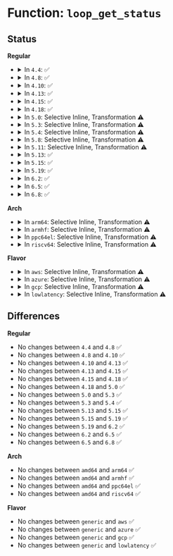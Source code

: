 # Function: <code>loop_get_status</code>

## Status
<b>Regular</b>
<ul>
<li>
<details>
<summary>In <code>4.4</code>: ✅</summary>

```c
int loop_get_status(struct loop_device *lo, struct loop_info64 *info);
```

**Collision:** Unique Static

**Inline:** No

**Transformation:** False

**Instances:**

```
In drivers/block/loop.c (ffffffff8156e850)
Location: drivers/block/loop.c:1223
Inline: False
Direct callers:
  - drivers/block/loop.c:loop_get_status_compat
  - drivers/block/loop.c:loop_get_status_old
  - drivers/block/loop.c:loop_get_status64
```
**Symbols:**

```
ffffffff8156e850-ffffffff8156ea5a: loop_get_status (STB_LOCAL)
```
</details>
</li>
<li>
<details>
<summary>In <code>4.8</code>: ✅</summary>

```c
int loop_get_status(struct loop_device *lo, struct loop_info64 *info);
```

**Collision:** Unique Static

**Inline:** No

**Transformation:** False

**Instances:**

```
In drivers/block/loop.c (ffffffff815c4140)
Location: drivers/block/loop.c:1218
Inline: False
Direct callers:
  - drivers/block/loop.c:loop_get_status_compat
  - drivers/block/loop.c:loop_get_status64
  - drivers/block/loop.c:loop_get_status_old
```
**Symbols:**

```
ffffffff815c4140-ffffffff815c4357: loop_get_status (STB_LOCAL)
```
</details>
</li>
<li>
<details>
<summary>In <code>4.10</code>: ✅</summary>

```c
int loop_get_status(struct loop_device *lo, struct loop_info64 *info);
```

**Collision:** Unique Static

**Inline:** No

**Transformation:** False

**Instances:**

```
In drivers/block/loop.c (ffffffff815f2890)
Location: drivers/block/loop.c:1189
Inline: False
Direct callers:
  - drivers/block/loop.c:loop_get_status_compat
  - drivers/block/loop.c:loop_get_status64
  - drivers/block/loop.c:loop_get_status_old
```
**Symbols:**

```
ffffffff815f2890-ffffffff815f2aa7: loop_get_status (STB_LOCAL)
```
</details>
</li>
<li>
<details>
<summary>In <code>4.13</code>: ✅</summary>

```c
int loop_get_status(struct loop_device *lo, struct loop_info64 *info);
```

**Collision:** Unique Static

**Inline:** No

**Transformation:** False

**Instances:**

```
In drivers/block/loop.c (ffffffff81606ac0)
Location: drivers/block/loop.c:1233
Inline: False
Direct callers:
  - drivers/block/loop.c:loop_get_status_compat
  - drivers/block/loop.c:loop_get_status64
  - drivers/block/loop.c:loop_get_status_old
```
**Symbols:**

```
ffffffff81606ac0-ffffffff81606cdb: loop_get_status (STB_LOCAL)
```
</details>
</li>
<li>
<details>
<summary>In <code>4.15</code>: ✅</summary>

```c
int loop_get_status(struct loop_device *lo, struct loop_info64 *info);
```

**Collision:** Unique Static

**Inline:** No

**Transformation:** False

**Instances:**

```
In drivers/block/loop.c (ffffffff8166eee0)
Location: drivers/block/loop.c:1221
Inline: False
Direct callers:
  - drivers/block/loop.c:loop_get_status_compat
  - drivers/block/loop.c:loop_get_status64
  - drivers/block/loop.c:loop_get_status_old
```
**Symbols:**

```
ffffffff8166eee0-ffffffff8166f0fb: loop_get_status (STB_LOCAL)
```
</details>
</li>
<li>
<details>
<summary>In <code>4.18</code>: ✅</summary>

```c
int loop_get_status(struct loop_device *lo, struct loop_info64 *info);
```

**Collision:** Unique Static

**Inline:** No

**Transformation:** False

**Instances:**

```
In drivers/block/loop.c (ffffffff816aa9d0)
Location: drivers/block/loop.c:1261
Inline: False
Direct callers:
  - drivers/block/loop.c:loop_get_status_compat
  - drivers/block/loop.c:loop_get_status64
  - drivers/block/loop.c:loop_get_status_old
```
**Symbols:**

```
ffffffff816aa9d0-ffffffff816aabf4: loop_get_status (STB_LOCAL)
```
</details>
</li>
<li>
<details>
<summary>In <code>5.0</code>: Selective Inline, Transformation ⚠️</summary>

```c
int loop_get_status(struct loop_device *lo, struct loop_info64 *info);
```

**Collision:** Unique Static

**Inline:** Selective

**Transformation:** True

**Instances:**

```
In drivers/block/loop.c (ffffffff816cc070)
Location: drivers/block/loop.c:1341
Inline: True
Direct callers:
  - drivers/block/loop.c:loop_get_status_compat
  - drivers/block/loop.c:loop_get_status64
  - drivers/block/loop.c:loop_get_status_old
```
**Symbols:**

```
ffffffff816cc070-ffffffff816cc29a: loop_get_status.part.27 (STB_LOCAL)
ffffffff816cc2a0-ffffffff816cc2ee: loop_get_status (STB_LOCAL)
```
</details>
</li>
<li>
<details>
<summary>In <code>5.3</code>: Selective Inline, Transformation ⚠️</summary>

```c
int loop_get_status(struct loop_device *lo, struct loop_info64 *info);
```

**Collision:** Unique Static

**Inline:** Selective

**Transformation:** True

**Instances:**

```
In drivers/block/loop.c (ffffffff81707670)
Location: drivers/block/loop.c:1392
Inline: True
Direct callers:
  - drivers/block/loop.c:loop_get_status_compat
  - drivers/block/loop.c:loop_get_status64
  - drivers/block/loop.c:loop_get_status_old
```
**Symbols:**

```
ffffffff81707670-ffffffff817078be: loop_get_status.part.0 (STB_LOCAL)
ffffffff817078c0-ffffffff81707912: loop_get_status (STB_LOCAL)
```
</details>
</li>
<li>
<details>
<summary>In <code>5.4</code>: Selective Inline, Transformation ⚠️</summary>

```c
int loop_get_status(struct loop_device *lo, struct loop_info64 *info);
```

**Collision:** Unique Static

**Inline:** Selective

**Transformation:** True

**Instances:**

```
In drivers/block/loop.c (ffffffff8172b8c0)
Location: drivers/block/loop.c:1412
Inline: True
Direct callers:
  - drivers/block/loop.c:loop_get_status_compat
  - drivers/block/loop.c:loop_get_status64
  - drivers/block/loop.c:loop_get_status_old
```
**Symbols:**

```
ffffffff8172b8c0-ffffffff8172bb0e: loop_get_status.part.0 (STB_LOCAL)
ffffffff8172bb10-ffffffff8172bb62: loop_get_status (STB_LOCAL)
```
</details>
</li>
<li>
<details>
<summary>In <code>5.8</code>: Selective Inline, Transformation ⚠️</summary>

**Collision:** Unique Static

**Inline:** Selective

**Transformation:** True

**Instances:**

```
In drivers/block/loop.c (ffffffff817e8515)
Location: drivers/block/loop.c:1484
Inline: True
Inline callers:
  - drivers/block/loop.c:loop_get_status_compat
  - drivers/block/loop.c:lo_ioctl
  - drivers/block/loop.c:loop_get_status_old
Direct callers:
  - drivers/block/loop.c:loop_get_status_compat
  - drivers/block/loop.c:lo_ioctl
  - drivers/block/loop.c:loop_get_status_old
```
**Symbols:**

```
ffffffff817e7640-ffffffff817e786d: loop_get_status.part.0 (STB_LOCAL)
```
</details>
</li>
<li>
<details>
<summary>In <code>5.11</code>: Selective Inline, Transformation ⚠️</summary>

**Collision:** Unique Static

**Inline:** Selective

**Transformation:** True

**Instances:**

```
In drivers/block/loop.c (ffffffff817fd945)
Location: drivers/block/loop.c:1475
Inline: True
Inline callers:
  - drivers/block/loop.c:loop_get_status_compat
  - drivers/block/loop.c:lo_ioctl
  - drivers/block/loop.c:loop_get_status_old
Direct callers:
  - drivers/block/loop.c:loop_get_status_compat
  - drivers/block/loop.c:lo_ioctl
  - drivers/block/loop.c:loop_get_status_old
```
**Symbols:**

```
ffffffff817fc270-ffffffff817fc49d: loop_get_status.part.0 (STB_LOCAL)
```
</details>
</li>
<li>
<details>
<summary>In <code>5.13</code>: ✅</summary>

```c
int loop_get_status(struct loop_device *lo, struct loop_info64 *info);
```

**Collision:** Unique Static

**Inline:** No

**Transformation:** False

**Instances:**

```
In drivers/block/loop.c (ffffffff817e05e0)
Location: drivers/block/loop.c:1492
Inline: False
Direct callers:
  - drivers/block/loop.c:loop_get_status_compat
  - drivers/block/loop.c:lo_ioctl
  - drivers/block/loop.c:loop_get_status_old
```
**Symbols:**

```
ffffffff817e05e0-ffffffff817e0846: loop_get_status (STB_LOCAL)
```
</details>
</li>
<li>
<details>
<summary>In <code>5.15</code>: ✅</summary>

```c
int loop_get_status(struct loop_device *lo, struct loop_info64 *info);
```

**Collision:** Unique Static

**Inline:** No

**Transformation:** False

**Instances:**

```
In drivers/block/loop.c (ffffffff8186c400)
Location: drivers/block/loop.c:1629
Inline: False
Direct callers:
  - drivers/block/loop.c:loop_get_status_compat
  - drivers/block/loop.c:lo_ioctl
  - drivers/block/loop.c:loop_get_status_old
```
**Symbols:**

```
ffffffff8186c400-ffffffff8186c666: loop_get_status (STB_LOCAL)
```
</details>
</li>
<li>
<details>
<summary>In <code>5.19</code>: ✅</summary>

```c
int loop_get_status(struct loop_device *lo, struct loop_info64 *info);
```

**Collision:** Unique Static

**Inline:** No

**Transformation:** False

**Instances:**

```
In drivers/block/loop.c (ffffffff819b5000)
Location: drivers/block/loop.c:1328
Inline: False
Direct callers:
  - drivers/block/loop.c:loop_get_status_compat
  - drivers/block/loop.c:lo_ioctl
  - drivers/block/loop.c:loop_get_status_old
```
**Symbols:**

```
ffffffff819b5000-ffffffff819b51da: loop_get_status (STB_LOCAL)
```
</details>
</li>
<li>
<details>
<summary>In <code>6.2</code>: ✅</summary>

```c
int loop_get_status(struct loop_device *lo, struct loop_info64 *info);
```

**Collision:** Unique Static

**Inline:** No

**Transformation:** False

**Instances:**

```
In drivers/block/loop.c (ffffffff81b2a400)
Location: drivers/block/loop.c:1328
Inline: False
Direct callers:
  - drivers/block/loop.c:loop_get_status_compat
  - drivers/block/loop.c:lo_ioctl
  - drivers/block/loop.c:loop_get_status_old
```
**Symbols:**

```
ffffffff81b2a400-ffffffff81b2a5da: loop_get_status (STB_LOCAL)
```
</details>
</li>
<li>
<details>
<summary>In <code>6.5</code>: ✅</summary>

```c
int loop_get_status(struct loop_device *lo, struct loop_info64 *info);
```

**Collision:** Unique Static

**Inline:** No

**Transformation:** False

**Instances:**

```
In drivers/block/loop.c (ffffffff81b7a7e0)
Location: drivers/block/loop.c:1328
Inline: False
Direct callers:
  - drivers/block/loop.c:loop_get_status_compat
  - drivers/block/loop.c:lo_ioctl
  - drivers/block/loop.c:loop_get_status_old
```
**Symbols:**

```
ffffffff81b7a7e0-ffffffff81b7a9c0: loop_get_status (STB_LOCAL)
```
</details>
</li>
<li>
<details>
<summary>In <code>6.8</code>: ✅</summary>

```c
int loop_get_status(struct loop_device *lo, struct loop_info64 *info);
```

**Collision:** Unique Static

**Inline:** No

**Transformation:** False

**Instances:**

```
In drivers/block/loop.c (ffffffff81bce5b0)
Location: drivers/block/loop.c:1322
Inline: False
Direct callers:
  - drivers/block/loop.c:loop_get_status_compat
  - drivers/block/loop.c:lo_ioctl
  - drivers/block/loop.c:loop_get_status_old
```
**Symbols:**

```
ffffffff81bce5b0-ffffffff81bce790: loop_get_status (STB_LOCAL)
```
</details>
</li>
</ul>
<b>Arch</b>
<ul>
<li>
<details>
<summary>In <code>arm64</code>: Selective Inline, Transformation ⚠️</summary>

```c
int loop_get_status(struct loop_device *lo, struct loop_info64 *info);
```

**Collision:** Unique Static

**Inline:** Selective

**Transformation:** True

**Instances:**

```
In drivers/block/loop.c (ffff800010921db0)
Location: drivers/block/loop.c:1412
Inline: True
Direct callers:
  - drivers/block/loop.c:loop_get_status_compat
  - drivers/block/loop.c:loop_get_status64
  - drivers/block/loop.c:loop_get_status_old
```
**Symbols:**

```
ffff800010921db0-ffff800010921f54: loop_get_status.part.0 (STB_LOCAL)
ffff800010921f58-ffff800010921fc8: loop_get_status (STB_LOCAL)
```
</details>
</li>
<li>
<details>
<summary>In <code>armhf</code>: Selective Inline, Transformation ⚠️</summary>

```c
int loop_get_status(struct loop_device *lo, struct loop_info64 *info);
```

**Collision:** Unique Static

**Inline:** Selective

**Transformation:** True

**Instances:**

```
In drivers/block/loop.c (c0a07600)
Location: drivers/block/loop.c:1412
Inline: True
Direct callers:
  - drivers/block/loop.c:loop_get_status64
  - drivers/block/loop.c:loop_get_status_old
```
**Symbols:**

```
c0a07600-c0a077d0: loop_get_status.part.0 (STB_LOCAL)
c0a077d0-c0a0782c: loop_get_status (STB_LOCAL)
```
</details>
</li>
<li>
<details>
<summary>In <code>ppc64el</code>: Selective Inline, Transformation ⚠️</summary>

```c
int loop_get_status(struct loop_device *lo, struct loop_info64 *info);
```

**Collision:** Unique Static

**Inline:** Selective

**Transformation:** True

**Instances:**

```
In drivers/block/loop.c (c0000000009c6b80)
Location: drivers/block/loop.c:1412
Inline: True
Direct callers:
  - drivers/block/loop.c:loop_get_status_compat
  - drivers/block/loop.c:loop_get_status64
  - drivers/block/loop.c:loop_get_status_old
```
**Symbols:**

```
c0000000009c6b80-c0000000009c6da8: loop_get_status.part.0 (STB_LOCAL)
c0000000009c6db0-c0000000009c6e58: loop_get_status (STB_LOCAL)
```
</details>
</li>
<li>
<details>
<summary>In <code>riscv64</code>: Selective Inline, Transformation ⚠️</summary>

```c
int loop_get_status(struct loop_device *lo, struct loop_info64 *info);
```

**Collision:** Unique Static

**Inline:** Selective

**Transformation:** True

**Instances:**

```
In drivers/block/loop.c (ffffffe0005a086e)
Location: drivers/block/loop.c:1412
Inline: True
Direct callers:
  - drivers/block/loop.c:loop_get_status64
  - drivers/block/loop.c:loop_get_status_old
```
**Symbols:**

```
ffffffe0005a086e-ffffffe0005a09c0: loop_get_status.part.0 (STB_LOCAL)
ffffffe0005a09c0-ffffffe0005a0a22: loop_get_status (STB_LOCAL)
```
</details>
</li>
</ul>
<b>Flavor</b>
<ul>
<li>
<details>
<summary>In <code>aws</code>: Selective Inline, Transformation ⚠️</summary>

```c
int loop_get_status(struct loop_device *lo, struct loop_info64 *info);
```

**Collision:** Unique Static

**Inline:** Selective

**Transformation:** True

**Instances:**

```
In drivers/block/loop.c (ffffffff816f16a0)
Location: drivers/block/loop.c:1412
Inline: True
Direct callers:
  - drivers/block/loop.c:loop_get_status_compat
  - drivers/block/loop.c:loop_get_status64
  - drivers/block/loop.c:loop_get_status_old
```
**Symbols:**

```
ffffffff816f16a0-ffffffff816f18ee: loop_get_status.part.0 (STB_LOCAL)
ffffffff816f18f0-ffffffff816f1942: loop_get_status (STB_LOCAL)
```
</details>
</li>
<li>
<details>
<summary>In <code>azure</code>: Selective Inline, Transformation ⚠️</summary>

```c
int loop_get_status(struct loop_device *lo, struct loop_info64 *info);
```

**Collision:** Unique Static

**Inline:** Selective

**Transformation:** True

**Instances:**

```
In drivers/block/loop.c (ffffffff816cb7a0)
Location: drivers/block/loop.c:1412
Inline: True
Direct callers:
  - drivers/block/loop.c:loop_get_status_compat
  - drivers/block/loop.c:loop_get_status64
  - drivers/block/loop.c:loop_get_status_old
```
**Symbols:**

```
ffffffff816cb7a0-ffffffff816cb9ee: loop_get_status.part.0 (STB_LOCAL)
ffffffff816cb9f0-ffffffff816cba42: loop_get_status (STB_LOCAL)
```
</details>
</li>
<li>
<details>
<summary>In <code>gcp</code>: Selective Inline, Transformation ⚠️</summary>

```c
int loop_get_status(struct loop_device *lo, struct loop_info64 *info);
```

**Collision:** Unique Static

**Inline:** Selective

**Transformation:** True

**Instances:**

```
In drivers/block/loop.c (ffffffff8171ed80)
Location: drivers/block/loop.c:1412
Inline: True
Direct callers:
  - drivers/block/loop.c:loop_get_status_compat
  - drivers/block/loop.c:loop_get_status64
  - drivers/block/loop.c:loop_get_status_old
```
**Symbols:**

```
ffffffff8171ed80-ffffffff8171efce: loop_get_status.part.0 (STB_LOCAL)
ffffffff8171efd0-ffffffff8171f022: loop_get_status (STB_LOCAL)
```
</details>
</li>
<li>
<details>
<summary>In <code>lowlatency</code>: Selective Inline, Transformation ⚠️</summary>

```c
int loop_get_status(struct loop_device *lo, struct loop_info64 *info);
```

**Collision:** Unique Static

**Inline:** Selective

**Transformation:** True

**Instances:**

```
In drivers/block/loop.c (ffffffff8173a1b0)
Location: drivers/block/loop.c:1412
Inline: True
Direct callers:
  - drivers/block/loop.c:loop_get_status_compat
  - drivers/block/loop.c:loop_get_status64
  - drivers/block/loop.c:loop_get_status_old
```
**Symbols:**

```
ffffffff8173a1b0-ffffffff8173a3fe: loop_get_status.part.0 (STB_LOCAL)
ffffffff8173a400-ffffffff8173a452: loop_get_status (STB_LOCAL)
```
</details>
</li>
</ul>

## Differences
<b>Regular</b>
<ul>
<li>
No changes between <code>4.4</code> and <code>4.8</code> ✅
</li>
<li>
No changes between <code>4.8</code> and <code>4.10</code> ✅
</li>
<li>
No changes between <code>4.10</code> and <code>4.13</code> ✅
</li>
<li>
No changes between <code>4.13</code> and <code>4.15</code> ✅
</li>
<li>
No changes between <code>4.15</code> and <code>4.18</code> ✅
</li>
<li>
No changes between <code>4.18</code> and <code>5.0</code> ✅
</li>
<li>
No changes between <code>5.0</code> and <code>5.3</code> ✅
</li>
<li>
No changes between <code>5.3</code> and <code>5.4</code> ✅
</li>
<li>
No changes between <code>5.13</code> and <code>5.15</code> ✅
</li>
<li>
No changes between <code>5.15</code> and <code>5.19</code> ✅
</li>
<li>
No changes between <code>5.19</code> and <code>6.2</code> ✅
</li>
<li>
No changes between <code>6.2</code> and <code>6.5</code> ✅
</li>
<li>
No changes between <code>6.5</code> and <code>6.8</code> ✅
</li>
</ul>
<b>Arch</b>
<ul>
<li>
No changes between <code>amd64</code> and <code>arm64</code> ✅
</li>
<li>
No changes between <code>amd64</code> and <code>armhf</code> ✅
</li>
<li>
No changes between <code>amd64</code> and <code>ppc64el</code> ✅
</li>
<li>
No changes between <code>amd64</code> and <code>riscv64</code> ✅
</li>
</ul>
<b>Flavor</b>
<ul>
<li>
No changes between <code>generic</code> and <code>aws</code> ✅
</li>
<li>
No changes between <code>generic</code> and <code>azure</code> ✅
</li>
<li>
No changes between <code>generic</code> and <code>gcp</code> ✅
</li>
<li>
No changes between <code>generic</code> and <code>lowlatency</code> ✅
</li>
</ul>
